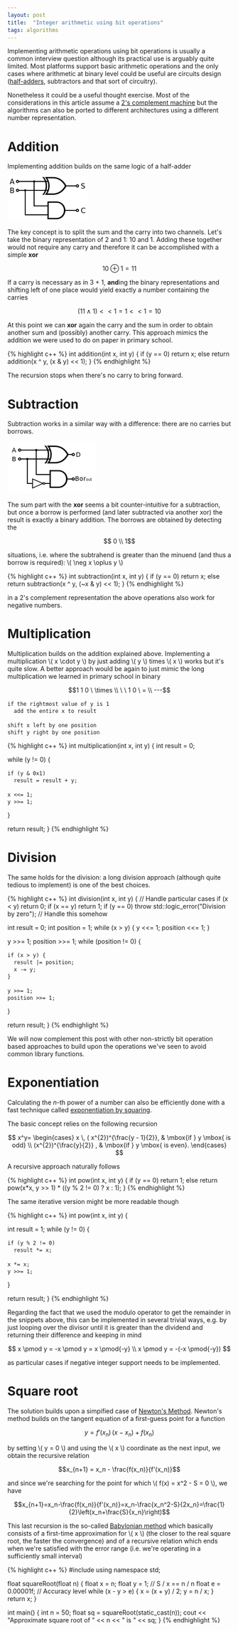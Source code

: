 ```yaml
---
layout: post
title:  "Integer arithmetic using bit operations"
tags: algorithms
---
```


Implementing arithmetic operations using bit operations is usually a common interview
question although its practical use is arguably quite limited. Most platforms support
basic arithmetic operations and the only cases where arithmetic at binary level
could be useful are circuits design ([half-adders](https://en.wikipedia.org/wiki/Adder_(electronics)#Half_adder),
subtractors and that sort of circuitry).

Nonetheless it could be a useful thought exercise. Most of the considerations in this
article assume a [2's complement machine](https://en.wikipedia.org/wiki/Two%27s_complement)
but the algorithms can also be ported to different architectures using a different
number representation.

Addition
========
Implementing addition builds on the same logic of a half-adder

![half-adder](/images/posts/halfadder.png)

The key concept is to split the sum and the carry into two channels. Let's take
the binary representation of 2 and 1: 10 and 1. Adding these together would not
require any carry and therefore it can be accomplished with a simple **xor**

$$10 \oplus 1 = 11$$

If a carry is necessary as in 3 + 1, **and**ing the binary representations and
shifting left of one place would yield exactly a number containing the carries

$$(11 \land 1) << 1 = 1 << 1 = 10$$

At this point we can **xor** again the carry and the sum in order to obtain another
sum and (possibly) another carry. This approach mimics the addition we were used
to do on paper in primary school.

{% highlight c++ %}
int addition(int x, int y) {
  if (y == 0)
    return x;
  else
    return addition(x ^ y, (x & y) << 1);
}
{% endhighlight %}

The recursion stops when there's no carry to bring forward.

Subtraction
===========
Subtraction works in a similar way with a difference: there are no carries but borrows.

![half-subtractor](/images/posts/halfsubtractor.png)

The sum part with the **xor** seems a bit counter-intuitive for a subtraction, but once
a borrow is performed (and later subtracted via another xor) the result is exactly
a binary addition. The borrows are obtained by detecting the

$$ 0 \\ 1$$

situations, i.e. where the subtrahend is greater than the minuend (and thus a borrow is
  required): \\( \neg x \oplus y \\)

{% highlight c++ %}
int subtraction(int x, int y) {
  if (y == 0)
    return x;
  else
    return subtraction(x ^ y, (~x & y) << 1);
}
{% endhighlight %}

in a 2's complement representation the above operations also work for negative numbers.

Multiplication
==============
Multiplication builds on the addition explained above. Implementing a multiplication
\\( x \cdot y \\) by just adding \\( y \\) times \\( x \\) works but it's quite slow.
A better approach would be again to just mimic the long multiplication we learned in primary
school in binary

$$1 1 0 \ \times \\ \ \ 1 0 \ = \\ ---$$

    if the rightmost value of y is 1
      add the entire x to result

    shift x left by one position
    shift y right by one position

{% highlight c++ %}
int multiplication(int x, int y) {
  int result = 0;

  while (y != 0) {

    if (y & 0x1)
      result = result + y;

    x <<= 1;
    y >>= 1;
  }

  return result;
}
{% endhighlight %}

Division
========
The same holds for the division: a long division approach (although quite tedious
  to implement) is one of the best choices.

{% highlight c++ %}
int division(int x, int y) {
  // Handle particular cases
  if (x < y)
    return 0;
  if (x == y)
    return 1;
  if (y == 0)
    throw std::logic_error("Division by zero"); // Handle this somehow

  int result = 0;
  int position = 1;
  while (x > y) {
    y <<= 1;
    position <<= 1;
  }

  y >>= 1;
  position >>= 1;
  while (position != 0) {

    if (x > y) {
      result |= position;
      x -= y;
    }

    y >>= 1;
    position >>= 1;
  }

  return result;
}
{% endhighlight %}

We will now complement this post with other non-strictly bit operation based approaches
to build upon the operations we've seen to avoid common library functions.

Exponentiation
==============
Calculating the *n*-th power of a number can also be efficiently done with a
fast technique called [exponentiation by squaring](https://en.wikipedia.org/wiki/Exponentiation_by_squaring).

The basic concept relies on the following recursion

$$
x^y=
    \begin{cases}
                x \, ( x^{2})^{\frac{y - 1}{2}}, & \mbox{if } y \mbox{ is odd} \\
                (x^{2})^{\frac{y}{2}} , & \mbox{if } y \mbox{ is even}.
     \end{cases}
$$

A recursive approach naturally follows

{% highlight c++ %}
int pow(int x, int y) {
  if (y == 0)
    return 1;
  else
    return pow(x*x, y >> 1) * ((y % 2 != 0) ? x : 1);
}
{% endhighlight %}

The same iterative version might be more readable though

{% highlight c++ %}
int pow(int x, int y) {

  int result = 1;
  while (y != 0) {

    if (y % 2 != 0)
      result *= x;

    x *= x;
    y >>= 1;
  }

  return result;
}
{% endhighlight %}

Regarding the fact that we used the modulo operator to get the remainder in the
snippets above, this can be implemented in several trivial ways, e.g. by just
looping over the divisor until it is greater than the dividend and returning their
difference and keeping in mind

$$ x \pmod y = -x \pmod y = x \pmod{-y} \\
 x \pmod y = -(-x \pmod{-y}) $$

as particular cases if negative integer support needs to be implemented.

Square root
===========
The solution builds upon a simpified case of [Newton's Method](https://en.wikipedia.org/wiki/Newton%27s_method).
Newton's method builds on the tangent equation of a first-guess point for a function

$$y = f'(x_n) \, (x-x_n) + f(x_n)$$

by setting \\( y = 0 \\) and using the \\( x \\) coordinate as the next input, we
obtain the recursive relation

$$x_{n+1} = x_n - \frac{f(x_n)}{f'(x_n)}$$

and since we're searching for the point for which \\( f(x) = x^2 - S = 0 \\), we have

$$x_{n+1}=x_n-\frac{f(x_n)}{f'(x_n)}=x_n-\frac{x_n^2-S}{2x_n}=\frac{1}{2}\left(x_n+\frac{S}{x_n}\right)$$

This last recursion is the so-called [Babylonian method](https://en.wikipedia.org/wiki/Methods_of_computing_square_roots#Babylonian_method)
which basically consists of a first-time approximation for \\( x \\) (the closer to the
real square root, the faster the convergence) and of a recursive relation which ends
when we're satisfied with the error range (i.e. we're operating in a sufficiently
small interval)

{% highlight c++ %}
#include <iostream>
using namespace std;

float squareRoot(float n) {
  float x = n;
  float y = 1; // S / x == n / n
  float e = 0.00001f; // Accuracy level
  while (x - y > e) {
    x = (x + y) / 2;
    y = n / x;
  }
  return x;
}

int main() {
  int n = 50;
  float sq = squareRoot(static_cast<float>(n));
  cout << "Approximate square root of " << n << " is " << sq;
}
{% endhighlight %}
